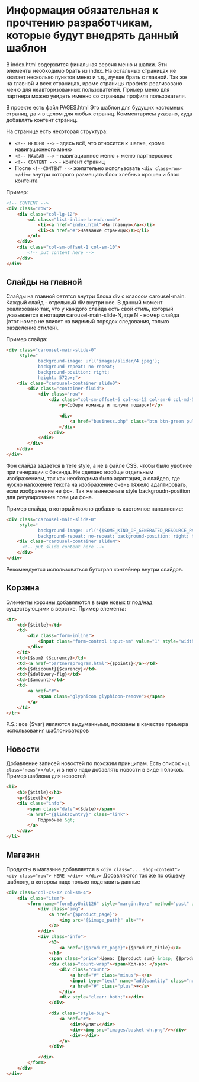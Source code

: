 # Информация обязательная к прочтению разработчикам, которые будут внедрять данный шаблон

В index.html содержится финальная версия меню и шапки. Эти элементы необходимо брать из index. На остальных страницах не хватает несколько пунктов меню и т.д., лучше брать с главной.
Так же на главной и всех страницах, кроме страницы профиля реализовано меню для неавторизованных пользователей. Пример меню для партнера можно увидеть именно со страницы профиля пользователя. 

В проекте есть файл PAGES.html Это шаблон для будущих кастомных страниц, да и в целом для любых страниц. Комментарием указано, куда добавлять контент страниц.

На странице есть некоторая структура: 

* `<!-- HEADER -->` - здесь всё, что относится к шапке, кроме навигационного меню
* `<!-- NAVBAR -->` - навигационное меню + меню партнерсокое
* `<!-- CONTENT -->` - контент страниц
* После `<!--CONTENT -->` желательно использовать `<div class=row> </div>` внутри которого размещать блок хлебных крошек и блок контента

Пример:
```html
<!-- CONTENT -->
<div class="row">
    <div class="col-lg-12">
        <ul class="list-inline breadcrumb">
            <li><a href="index.html">На главную</a></li>
            <li><a href="#">Название страницы</a></li>
        </ul>
    </div>
    <div class="col-sm-offset-1 col-sm-10">
        <!-- put content here -->
    </div>
</div>
```

## Слайды на главной
Слайды на главной сетятся внутри блока  div с классом carousel-main. Каждый слайд - отдельный div внутри нее. В данный момент реализовано так, что у каждого слайда есть свой стиль, который указывается в нотации carousel-main-slide-N, где N - номер слайда (этот номер не влияет на видимый порядок следования, только разделение стилей).

Пример слайда:
```html
<div class="carousel-main-slide-0" 
     style="
            background-image: url('images/slider/4.jpeg'); 
            background-repeat: no-repeat; 
            background-position: right; 
            height: 572px;">
    <div class="carousel-container slide0">
        <div class="container-fluid">
            <div class="row">
                <div class="col-sm-offset-6 col-xs-12 col-sm-6 col-md-5">
                    <p>Собери команду и получи подарок!</p>

                    <div>
                        <a href="business.php" class="btn btn-green pull-left">ПОДРОБНЕЕ</a>
                    </div>
                </div>
            </div>
        </div>
    </div>
</div>
```
Фон слайда задается в теге style, а не в файле CSS, чтобы было удобнее при генерации с бэкэнда. Не сделано вообще отдельным изображением, так как необходима была адаптация, а слайдер, где нужно наложение текста на изображение очень тяжело адаптировать, если изображение не фон. Так же вынесены в style backgroudn-position для регулирования позиции фона. 

Пример слайда, в который можно добавлять кастомное наполнение: 
```html
<div class="carousel-main-slide-0" 
     style="
            background-image: url('{$SOME_KIND_OF_GENERATED_RESOURCE_PATH}');
            background-repeat: no-repeat; background-position: right; height: 572px;">
    <div class="carousel-container slideN">
      <!-- put slide content here -->
    </div>
</div>
```
Рекомендуется использоваться бутстрап контейнер внутри слайдов.

## Корзина
Элементы корзины добавляются в виде новых tr под/над существующими в верстке.
Пример элемента: 
```html
<tr>
    <td>{$title}</td>
    <td>
        <div class="form-inline">
            <input class="form-control input-sm" value="1" style="width: 40px;"/>
        </div>
    </td>
    <td>{$sum} {$curency}</td>
    <td><a href="partnersprogram.html">{$points}</a></td>
    <td>{$discount}{$curency}</td>
    <td>{$delivery-flg}</td>
    <td>{$amount}</td>
    <td>
        <a href="#">
            <span class="glyphicon glyphicon-remove"></span>
        </a>
    </td>
</tr>
```
P.S.: все {$var} являются выдуманными, показаны в качестве примера использования шаблонизаторов

## Новости
Добавление записей новостей по похожим принципам. Есть список `<ul class="news"></ul>`, и в него надо добавлять новости в виде li блоков.
Пример шаблона для новостей
```html
<li>
    <h3>{$title}</h3>
    <p>{$text}</p>
    <div class="info">
        <span class="date">{$date}</span>
        <a href="{$linkToEntry}" class="link">
            Подробнее &gt;
        </a>
    </div>
</li>
```

## Магазин

Продукты в магазине добавляется в `<div class="... shop-content"> <div class="row"> HERE </div> </div>`
Добавляются так же по общему шаблону, в котором надо только подставить данные
```html
<div class="col-xs-12 col-sm-4">
    <div class="item">
        <form name="formBuyUnit126" style="margin:0px;" method="post" action="shoppingcart.php">
            <div class="img">
                <a href="{$product_page}">
                    <img src="{$image_path}" alt="">
                </a>
            </div>
            <div class="info">
                <h3>
                    <a href="{$product_page}">{$product_title}</a>
                </h3>
                <span class="price">Цена: {$product_sum} &nbsp; {$product_curency}</span>
                <div class="count-wrap"><span>Кол-во: </span>
                    <div class="count">
                        <a href="#" class="minus">-</a>
                        <input type="text" name="addQuantity" class="num" data-count="1" value="1">
                        <a href="#" class="plus">+</a>
                    </div>
                    <div style="clear: both;"></div>
                </div>

                <div class="style-buy">
                    <a href="#">
                        <div>Купить</div>
                        <div><img src="images/basket-wh.png"/></div>
                        <div></div>
                    </a>
                </div>

            </div>
        </form>
    </div>
</div>
```
